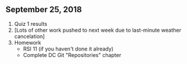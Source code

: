 ## September 25, 2018
1. Quiz 1 results
2. [Lots of other work pushed to next week due to last-minute weather cancelation] 
3. Homework
   - RSI 11 (if you haven't done it already)
   - Complete DC Git "Repositories" chapter
   
